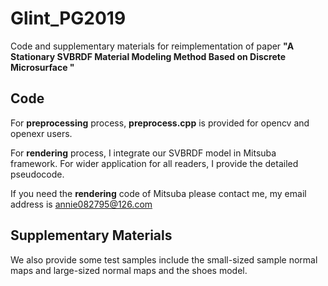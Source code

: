# Glint_PG2019
Code and supplementary materials for reimplementation of paper **"A Stationary SVBRDF Material Modeling Method Based on Discrete Microsurface "**
## Code
For __preprocessing__ process, __preprocess.cpp__ is provided for opencv and openexr users.  

For __rendering__ process, I integrate our SVBRDF model in Mitsuba framework. For wider application for all readers, I provide the detailed pseudocode.


If you need the __rendering__ code of Mitsuba please contact me, my email address is annie082795@126.com
## Supplementary Materials
We also provide some test samples include the small-sized sample normal maps and large-sized normal maps and the shoes model. 
